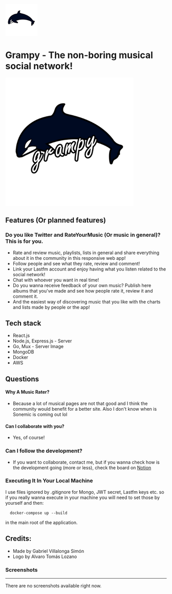 <img src="./logo/grampy.png" width="100px" height="100px"></img>

# Grampy - The non-boring musical social network!

<img src="./logo/grampy-logo.png" width="400px" height="400px"></img>

## Features (Or planned features)

### Do you like Twitter and RateYourMusic (Or music in general)? This is for you.

- Rate and review music, playlists, lists in general and share everything about it in the community in this responsive web app!
- Follow people and see what they rate, review and comment!
- Link your Lastfm account and enjoy having what you listen related to the social network!
- Chat with whoever you want in real time!
- Do you wanna receive feedback of your own music? Publish here albums that you've made and see how people rate it, review it and comment it.
- And the easiest way of discovering music that you like with the charts and lists made by people or the app!

## Tech stack

- React.js
- Node.js, Express.js - Server
- Go, Mux - Server Image
- MongoDB
- Docker
- AWS

## Questions

#### Why A Music Rater?

- Because a lot of musical pages are not that good and I think the community would benefit for a better site. Also I don't know when is Sonemic is coming out lol

#### Can I collaborate with you?

- Yes, of course!

### Can I follow the development?

- If you want to collaborate, contact me, but if you wanna check how is the development going (more or less), check the board on [Notion](https://www.notion.so/f6eda5848a904825aa40831e7c5d37b5?v=5571f489d7924d9a84747816e48c0736)

### Executing It In Your Local Machine

I use files ignored by .gitignore for Mongo, JWT secret, Lastfm keys etc. so if you really wanna execute in your machine you will need to set those by yourself and then:

```
  docker-compose up --build
```

in the main root of the application.

## Credits:

- Made by Gabriel Villalonga Simón
- Logo by Alvaro Tomás Lozano

### Screenshots

---

There are no screenshots available right now.

